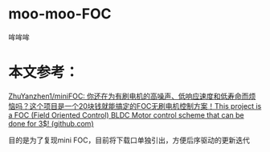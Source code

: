 # moo-moo-FOC
哞哞哞

# 本文参考：

[ZhuYanzhen1/miniFOC: 你还在为有刷电机的高噪声、低响应速度和低寿命而烦恼吗？这个项目是一个20块钱就能搞定的FOC无刷电机控制方案！This project is a FOC (Field Oriented Control) BLDC Motor control scheme that can be done for 3$! (github.com)](https://github.com/ZhuYanzhen1/miniFOC)

目的是为了复现mini FOC，目前将下载口单独引出，方便后序驱动的更新迭代